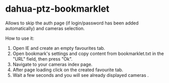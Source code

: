 dahua-ptz-bookmarklet
=====================

Allows to skip the auth page (if login/password has been added automatically) and cameras selection.

How to use it:
1) Open IE and create an empty favourites tab.
2) Open bookmark's settings and copy content from bookmarklet.txt in the "URL" field, then press "Ok".
3) Navigate to your cameras index page.
4) After page loading click on the created favourite tab.
5) Wait a few seconds and you will see already displayed cameras .

